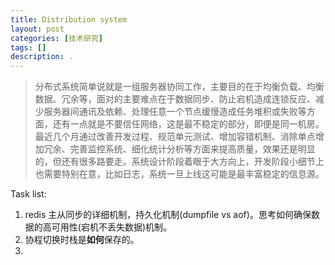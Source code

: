 ```yaml
---
title: Distribution system
layout: post
categories: [技术研究]
tags: []
description: .
---
```


> 分布式系统简单说就是一组服务器协同工作，主要目的在于均衡负载、均衡数据、冗余等，面对的主要难点在于数据同步、防止宕机造成连锁反应、减少服务器间通讯及依赖、处理任意一个节点缓慢造成任务堆积或失败等方面，还有一点就是不要信任网络，这是最不稳定的部分，即便是同一机房。最近几个月通过改善开发过程、规范单元测试、增加容错机制、消除单点增加冗余、完善监控系统、细化统计分析等方面来提高质量，效果还是明显的，但还有很多路要走。系统设计阶段着眼于大方向上，开发阶段小细节上也需要特别在意，比如日志，系统一旦上线这可能是最丰富稳定的信息源。


Task list:

1. redis 主从同步的详细机制，持久化机制(dumpfile vs aof)。思考如何确保数据的高可用性(宕机不丢失数据)机制。
2. 协程切换时栈是**如何**保存的。
3. 